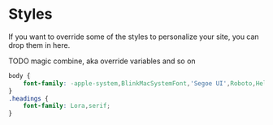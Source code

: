 # Styles

If you want to override some of the styles to personalize your site, you can drop them in here.

TODO magic combine, aka override variables and so on




```css
body {
	font-family: -apple-system,BlinkMacSystemFont,'Segoe UI',Roboto,Helvetica,Arial,sans-serif,'Apple Color Emoji','Segoe UI Emoji','Segoe UI Symbol';
}
.headings {
	font-family: Lora,serif;
}

```
